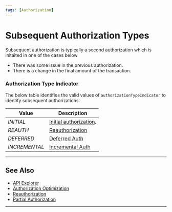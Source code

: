 ```yaml
---
tags: [Authorization]
---
```


# Subsequent Authorization Types

Subsequent authorization is typically a second authorization which is initaited in one of the cases below

- There was some issue in the previous authorization.
- There is a change in the final amount of the transaction.

### Authorization Type Indicator

The below table identifies the valid values of `authorizationTypeIndicator` to identify subsequent authorizations.

| Value | Description |
| ----- | ----- |
| *INITIAL* | [Initial authorization](?path=docs/Resources/API-Documents/Payments/Charges.md). |
| *REAUTH* | [Reauthorization](?path=docs/Resources/Guides/Authorizations/Re-Auth.md)|
| *DEFERRED* | [Deferred Auth](?path=docs/Resources/Guides/Authorizations/Deferred-Auth.md) |
| *INCREMENTAL* | [Incremental Auth](?path=docs/Resources/Guides/Authorizations/Incremental-Auth.md) |

---

## See Also

- [API Explorer](../api/?type=post&path=/payments/v1/charges)
- [Authorization Optimization](?path=docs/Resources/Guides/Authorizations/Auth-Optimization.md)
- [Reauthorization](?path=docs/Resources/Guides/Authorizations/Re-Auth.md)
- [Partial Authorization](?path=docs/Resources/Guides/Authorizations/Partial-Auth.md)

<!---
- [Deferred Authorization](?path=docs/Resources/Guides/Authorizations/Deferred-Auth.md)
- [Incremental Authorization](?path=docs/Resources/Guides/Authorizations/Incremental-Auth.md)
-->

---
